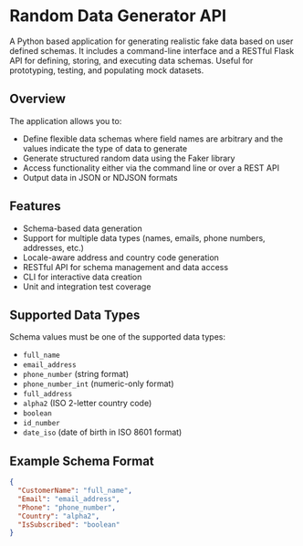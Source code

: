 # Random Data Generator API

A Python based application for generating realistic fake data based on user defined schemas. It includes a command-line interface and a RESTful Flask API for defining, storing, and executing data schemas. Useful for prototyping, testing, and populating mock datasets.

## Overview

The application allows you to:
- Define flexible data schemas where field names are arbitrary and the values indicate the type of data to generate
- Generate structured random data using the Faker library
- Access functionality either via the command line or over a REST API
- Output data in JSON or NDJSON formats

## Features

- Schema-based data generation
- Support for multiple data types (names, emails, phone numbers, addresses, etc.)
- Locale-aware address and country code generation
- RESTful API for schema management and data access
- CLI for interactive data creation
- Unit and integration test coverage

## Supported Data Types

Schema values must be one of the supported data types:
- `full_name`
- `email_address`
- `phone_number` (string format)
- `phone_number_int` (numeric-only format)
- `full_address`
- `alpha2` (ISO 2-letter country code)
- `boolean`
- `id_number`
- `date_iso` (date of birth in ISO 8601 format)



## Example Schema Format ##

```json
{
  "CustomerName": "full_name",
  "Email": "email_address",
  "Phone": "phone_number",
  "Country": "alpha2",
  "IsSubscribed": "boolean"
}